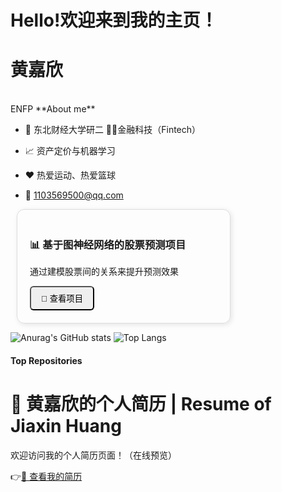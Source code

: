 # Hello!欢迎来到我的主页！ 
# 黄嘉欣

<br />
ENFP
**About me**

- 💼 东北财经大学研二 👨‍💻金融科技（Fintech）

- 📈 资产定价与机器学习

- ❤️ 热爱运动、热爱篮球

- 💬 1103569500@qq.com

<div style="border:1px solid #ddd; border-radius:12px; padding:20px; width:300px; margin:10px; box-shadow:2px 2px 8px rgba(0,0,0,0.1);">
  <h3>📊 基于图神经网络的股票预测项目</h3>
  <p>通过建模股票间的关系来提升预测效果</p>
  <a href="[https://github.com/yourname/gnn-stock-predict](https://github.com/jxxx9191/Return-Construction-Graph-Network-and-Prediction)" target="_blank">
    <button style="padding:8px 16px; border-radius:6px; cursor:pointer;">🔗 查看项目</button>
  </a>
</div>

![Anurag's GitHub stats](https://github-readme-stats.vercel.app/api?username=jxxx9191&show_icons=true&theme=radical)
![Top Langs](https://github-readme-stats.vercel.app/api/top-langs/?username=jxxx9191)


#### Top Repositories

# 💼 黄嘉欣的个人简历 | Resume of Jiaxin Huang

 欢迎访问我的个人简历页面！（在线预览）

👉<a href="/黄嘉欣个人简历.pdf" target="_blank">📄 查看我的简历</a>
